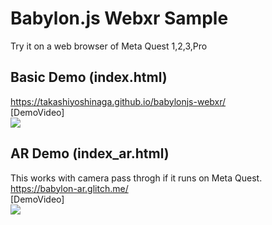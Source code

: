 # Babylon.js Webxr Sample

Try it on a web browser of Meta Quest 1,2,3,Pro<br>
## Basic Demo (index.html)
https://takashiyoshinaga.github.io/babylonjs-webxr/
<br>
[DemoVideo]<br>
[![](https://img.youtube.com/vi/MyY8gUxv0vA/0.jpg)](https://www.youtube.com/watch?v=MyY8gUxv0vA)


## AR Demo (index_ar.html)
This works with camera pass throgh if it runs on Meta Quest. <br>
https://babylon-ar.glitch.me/
<br>
[DemoVideo] <br>
[![](https://img.youtube.com/vi/l3TVlSfGrxE/0.jpg)](https://www.youtube.com/watch?v=l3TVlSfGrxE)

